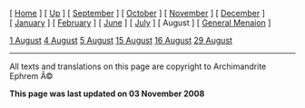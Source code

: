 \[ [Home](index.md) \] \[ [Up](menaion.md) \] \[ [September](sep-int.md) \] \[ [October](oct-int.md) \] \[ [November](nov-int.md) \] \[ [December](dec-int.md) \] \[ [January](jan-int.md) \] \[ [February](february.md) \] \[ [June](Menaion-June.md) \] \[ [July](july1.md) \] \[ August \] \[ [General Menaion](general.md) \]

[1 August](1august.md)
[4 August](4august.md)
[5 August](5_august.md)
[15 August](15aug.md)
[16 August](16august.md)
[29 August](29_august.md)

------------------------------------------------------------------------

All texts and translations on this page are copyright to
Archimandrite Ephrem Â©

**This page was last updated on 03 November 2008**
